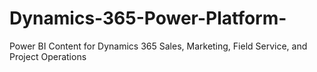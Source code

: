 # Dynamics-365-Power-Platform-
Power BI Content for Dynamics 365 Sales, Marketing, Field Service, and Project Operations
